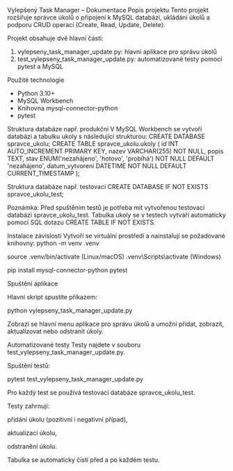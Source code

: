 Vylepšený Task Manager – Dokumentace
Popis projektu
Tento projekt rozšiřuje správce úkolů o připojení k MySQL databázi, ukládání úkolů a podporu CRUD operací (Create, Read, Update, Delete). 

Projekt obsahuje dvě hlavní části:
1. vylepseny_task_manager_update.py: hlavní aplikace pro správu úkolů
2. test_vylepseny_task_manager_update.py: automatizované testy pomocí pytest a MySQL
   
Použité technologie
- Python 3.10+
- MySQL Workbench
- Knihovna mysql-connector-python
- pytest
  
Struktura databáze např. produkční
V MySQL Workbench se vytvoří databázi a tabulku ukoly s následující strukturou:
CREATE DATABASE spravce_ukolu;
CREATE TABLE spravce_ukolu.ukoly (
    id INT AUTO_INCREMENT PRIMARY KEY,
    nazev VARCHAR(255) NOT NULL,
    popis TEXT,
    stav ENUM('nezahájeno', 'hotovo', 'probíhá') NOT NULL DEFAULT 'nezahájeno',
    datum_vytvoreni DATETIME NOT NULL DEFAULT CURRENT_TIMESTAMP
);

Struktura databáze např. testovací
CREATE DATABASE IF NOT EXISTS spravce_ukolu_test;

Poznámka: Před spuštěním testů je potřeba mít vytvořenou testovací databázi spravce_ukolu_test. 
Tabulka ukoly se v testech vytváří automaticky pomocí SQL dotazu CREATE TABLE IF NOT EXISTS.

Instalace závislostí
Vytvoří se virtuální prostředí a nainstalují se požadované knihovny:
python -m venv .venv

source .venv/bin/activate     (Linux/macOS)
.venv\Scripts\activate       (Windows)

pip install mysql-connector-python pytest

Spuštění aplikace

Hlavní skript spustíte příkazem:

python vylepseny_task_manager_update.py

Zobrazí se hlavní menu aplikace pro správu úkolů a umožní přidat, zobrazit, aktualizovat nebo odstranit úkoly.

Automatizované testy
Testy najdete v souboru test_vylepseny_task_manager_update.py. 

Spuštění testů:

pytest test_vylepseny_task_manager_update.py

Pro každý test se používá testovací databáze spravce_ukolu_test.

Testy zahrnují:

přidání úkolu (pozitivní i negativní případ),

aktualizaci úkolu,

odstranění úkolu.

Tabulka se automaticky čistí před a po každém testu.
